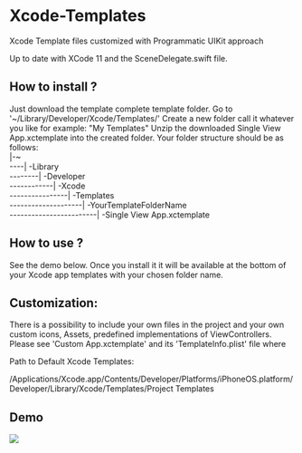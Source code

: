 # Xcode-Templates
Xcode Template files customized with Programmatic UIKit approach

Up to date with XCode 11 and the SceneDelegate.swift file.

## How to install ?

Just download the template complete template folder.
Go to '\~/Library/Developer/Xcode/Templates/'
Create a new folder call it whatever you like for example: "My Templates"
Unzip the downloaded Single View App.xctemplate into the created folder.
Your folder structure should be as follows:<br>
|-\~<br>
----|	-Library<br>
--------|	-Developer<br>
------------|	-Xcode<br>
----------------|	-Templates<br>
--------------------|	-YourTemplateFolderName<br>
------------------------|	-Single View App.xctemplate<br>

## How to use ?

See the demo below. Once you install it it will be available at the bottom of your Xcode app templates with your chosen folder name.

## Customization:

There is a possibility to include your own files in the project and your own custom icons, Assets, predefined implementations of ViewControllers. Please see 'Custom App.xctemplate' and its 'TemplateInfo.plist' file where 

Path to Default Xcode Templates:

/Applications/Xcode.app/Contents/Developer/Platforms/iPhoneOS.platform/Developer/Library/Xcode/Templates/Project Templates

## Demo
<p align="left"><img src="https://raw.github.com/verebes1/XCode-Templates/master/demo-assets/demo-smallest.gif"/></p>

